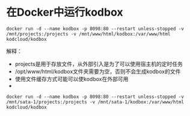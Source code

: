 # 在Docker中运行kodbox

``` shell
docker run -d --name kodbox -p 8098:80 --restart unless-stopped -v /mnt/projects:/projects -v /mnt/www/html/kodbox:/var/www/html kodcloud/kodbox
```
解释：
- projects是用于存放文件，从外部引入是为了可以使用宿主机的定时任务
- /opt/www/html/kodbox文件夹需要为空，否则不会生成kodbox的文件
- 使用文件缓存方式可能可以使kodbox在外部可用
- 


``` shell
docker run -d --name kodbox -p 8098:80 --restart unless-stopped -v /mnt/sata-1/projects:/projects -v /mnt/sata-1/kodbox:/var/www/html kodcloud/kodbox
```